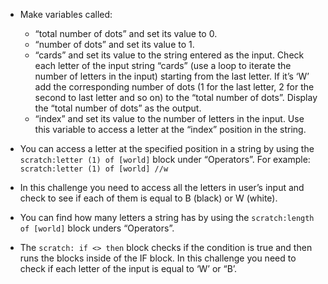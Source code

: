 - Make variables called:
    
    - “total number of dots” and set its value to 0.
    - “number of dots” and set its value to 1.
    - “cards” and set its value to the string entered as the input. Check each letter of the input string “cards” (use a loop to iterate the number of letters in the input) starting from the last letter. If it’s ‘W’ add the corresponding number of dots (1 for the last letter, 2 for the second to last letter and so on) to the “total number of dots”. Display the “total number of dots” as the output.
    - “index” and set its value to the number of letters in the input. Use this variable to access a letter at the “index” position in the string.

- You can access a letter at the specified position in a string by using the `scratch:letter (1) of [world]` block under “Operators”. For example: `scratch:letter (1) of [world] //w`

- In this challenge you need to access all the letters in user’s input and check to see if each of them is equal to B (black) or W (white).

- You can find how many letters a string has by using the `scratch:length of [world]` block unders “Operators”.

- The `scratch: if <> then` block checks if the condition is true and then runs the blocks inside of the IF block. In this challenge you need to check if each letter of the input is equal to ‘W’ or “B’.